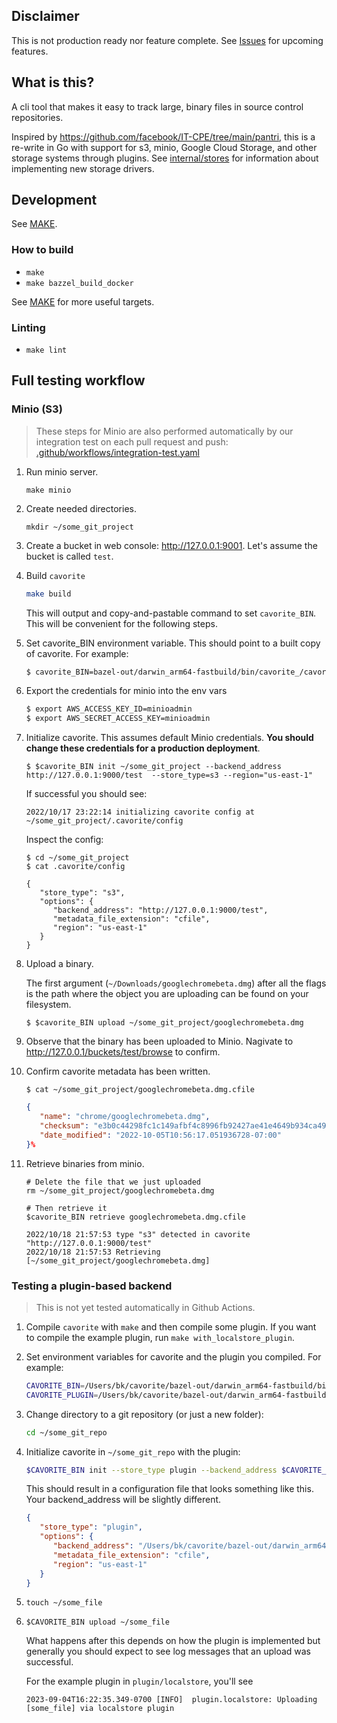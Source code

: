 ## **Disclaimer**

This is not production ready nor feature complete. See [Issues](https://github.com/discentem/cavorite/issues) for upcoming features.

## What is this?

A cli tool that makes it easy to track large, binary files in source control repositories.

Inspired by https://github.com/facebook/IT-CPE/tree/main/pantri, this is a re-write in Go with support for s3, minio, Google Cloud Storage, and other storage systems through plugins. See [internal/stores](internal/stores) for information about implementing new storage drivers.

## Development

See [MAKE](MAKE). 

### How to build

- `make`
- `make bazzel_build_docker`

See [MAKE](MAKE) for more useful targets.

### Linting

- `make lint`

## Full testing workflow

### Minio (S3)

> These steps for Minio are also performed automatically by our integration test on each pull request and push: [.github/workflows/integration-test.yaml](.github/workflows/integration-test.yaml)

1. Run minio server.
   ```shell
   make minio
   ```

1. Create needed directories.
   ```shell
   mkdir ~/some_git_project
   ```

1. Create a bucket in web console: http://127.0.0.1:9001. Let's assume the bucket is called `test`.

1. Build `cavorite`

   ```bash
   make build
   ```

   This will output and copy-and-pastable command to set `cavorite_BIN`. This will be convenient for the following steps.

1. Set cavorite_BIN environment variable. This should point to a built copy of cavorite. For example:

   ```bash
   $ cavorite_BIN=bazel-out/darwin_arm64-fastbuild/bin/cavorite_/cavorite
   ```

1. Export the credentials for minio into the env vars

   ```bash
   $ export AWS_ACCESS_KEY_ID=minioadmin
   $ export AWS_SECRET_ACCESS_KEY=minioadmin
   ```

1. Initialize cavorite. This assumes default Minio credentials. **You should change these credentials for a production deployment**.

   ```shell
   $ $cavorite_BIN init ~/some_git_project --backend_address http://127.0.0.1:9000/test  --store_type=s3 --region="us-east-1"
   ```
   If successful you should see:
   ```
   2022/10/17 23:22:14 initializing cavorite config at ~/some_git_project/.cavorite/config
   ```

   Inspect the config:
   ```shell
   $ cd ~/some_git_project
   $ cat .cavorite/config
   ```

   ```
   {
      "store_type": "s3",
      "options": {
         "backend_address": "http://127.0.0.1:9000/test",
         "metadata_file_extension": "cfile",
         "region": "us-east-1"
      }
   }
   ```

1. Upload a binary.

   The first argument (`~/Downloads/googlechromebeta.dmg`) after all the flags is the path where the object you are uploading can be found on your filesystem.

   ```shell
   $ $cavorite_BIN upload ~/some_git_project/googlechromebeta.dmg
   ```

1. Observe that the binary has been uploaded to Minio. Nagivate to http://127.0.0.1/buckets/test/browse to confirm.

1. Confirm cavorite metadata has been written.
   ```shell
   $ cat ~/some_git_project/googlechromebeta.dmg.cfile
   ```

   ```json
   {
      "name": "chrome/googlechromebeta.dmg",
      "checksum": "e3b0c44298fc1c149afbf4c8996fb92427ae41e4649b934ca495991b7852b855",
      "date_modified": "2022-10-05T10:56:17.051936728-07:00"
   }%
   ```

1. Retrieve binaries from minio.

   ```shell
   # Delete the file that we just uploaded
   rm ~/some_git_project/googlechromebeta.dmg

   # Then retrieve it
   $cavorite_BIN retrieve googlechromebeta.dmg.cfile

   2022/10/18 21:57:53 type "s3" detected in cavorite "http://127.0.0.1:9000/test"
   2022/10/18 21:57:53 Retrieving [~/some_git_project/googlechromebeta.dmg]
   ```

### Testing a plugin-based backend

> This is not yet tested automatically in Github Actions.

1. Compile `cavorite` with `make` and then compile some plugin. If you want to compile the example plugin, run `make with_localstore_plugin`.

1. Set environment variables for cavorite and the plugin you compiled. For example: 

      ```bash
      CAVORITE_BIN=/Users/bk/cavorite/bazel-out/darwin_arm64-fastbuild/bin/cavorite_/cavorite
      CAVORITE_PLUGIN=/Users/bk/cavorite/bazel-out/darwin_arm64-fastbuild/bin/plugin/localstore/localstore_/localstore
      ```

1. Change directory to a git repository (or just a new folder):

   ```bash
   cd ~/some_git_repo
   ```

1. Initialize cavorite in `~/some_git_repo` with the plugin: 

   ```bash
   $CAVORITE_BIN init --store_type plugin --backend_address $CAVORITE_PLUGIN .
   ```

   This should result in a configuration file that looks something like this. Your backend_address will be slightly different.

   ```json
   {
      "store_type": "plugin",
      "options": {
         "backend_address": "/Users/bk/cavorite/bazel-out/darwin_arm64-fastbuild/bin/plugin/localstore/localstore_/localstore",
         "metadata_file_extension": "cfile",
         "region": "us-east-1"
      }
   }
   ```

1. `touch ~/some_file`

1. `$CAVORITE_BIN upload ~/some_file`

   What happens after this depends on how the plugin is implemented but generally you should expect to see log messages that an upload was successful.

   For the example plugin in `plugin/localstore`, you'll see

   ```
   2023-09-04T16:22:35.349-0700 [INFO]  plugin.localstore: Uploading [some_file] via localstore plugin
   ```
